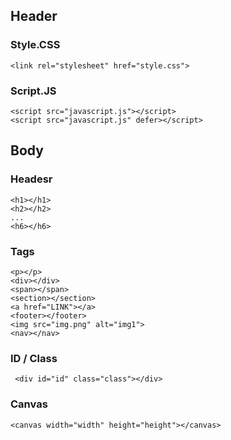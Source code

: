 ## Header

### Style.CSS

    <link rel="stylesheet" href="style.css">

### Script.JS

    <script src="javascript.js"></script>
    <script src="javascript.js" defer></script>

## Body

### Headesr

    <h1></h1>
    <h2></h2>
    ...
    <h6></h6>

### Tags

    <p></p>
    <div></div>
    <span></span>
    <section></section>
    <a href="LINK"></a>
    <footer></footer>
    <img src="img.png" alt="img1">
    <nav></nav>

### ID / Class

     <div id="id" class="class"></div>
    
### Canvas
    
    <canvas width="width" height="height"></canvas>

